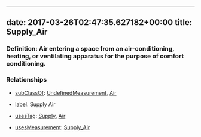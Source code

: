 
---
date: 2017-03-26T02:47:35.627182+00:00
title: Supply_Air
---
### Definition: Air entering a space from an air-conditioning, heating, or ventilating apparatus for the purpose of comfort conditioning.

### Relationships

* [subClassOf](http://www.w3.org/2000/01/rdf-schema#subClassOf): [UndefinedMeasurement](https://brickschema.org/schema/1.0/Brick#UndefinedMeasurement), [Air](https://brickschema.org/schema/1.0/Brick#Air)

* [label](http://www.w3.org/2000/01/rdf-schema#label): Supply Air

* [usesTag](https://brickschema.org/schema/1.0/BrickFrame#usesTag): [Supply](https://brickschema.org/schema/1.0/BrickTag#Supply), [Air](https://brickschema.org/schema/1.0/BrickTag#Air)

* [usesMeasurement](https://brickschema.org/schema/1.0/BrickFrame#usesMeasurement): [Supply_Air](https://brickschema.org/schema/1.0/Brick#Supply_Air)
